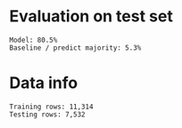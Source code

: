 
# Evaluation on test set
    Model: 80.5%
    Baseline / predict majority: 5.3%

# Data info
    Training rows: 11,314
    Testing rows: 7,532
        